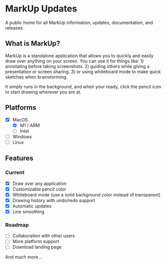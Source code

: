 # MarkUp Updates

A public home for all MarkUp information, updates, documentation, and releases.

## What is MarkUp?

MarkUp is a standalone application that allows you to quickly and easily draw over anything on your screen. You can use it for things like: 1) annotating before taking screenshots. 2) guiding others while giving a presentation or screen sharing. 3) or using whiteboard mode to make quick sketches when brainstorming.

It simply runs in the background, and when your ready, click the pencil icon to start drawing wherever you are at.

## Platforms

- [x] MacOS
    - [x] M1 / ARM
    - [ ] Intel
- [ ] Windows
- [ ] Linux

## Features

### Current
- [x] Draw over any application
- [x] Customizable pencil color
- [x] Whiteboard mode (use a solid background color instead of transparent)
- [x] Drawing history with undo/redo support
- [x] Automatic updates
- [x] Line smoothing

### Roadmap
- [ ] Collaboration with other users
- [ ] More platform support
- [ ] Download landing page

And much more...
